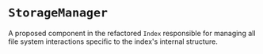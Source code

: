 # `StorageManager`

A proposed component in the refactored `Index` responsible for managing all file system interactions specific to the index's internal structure.